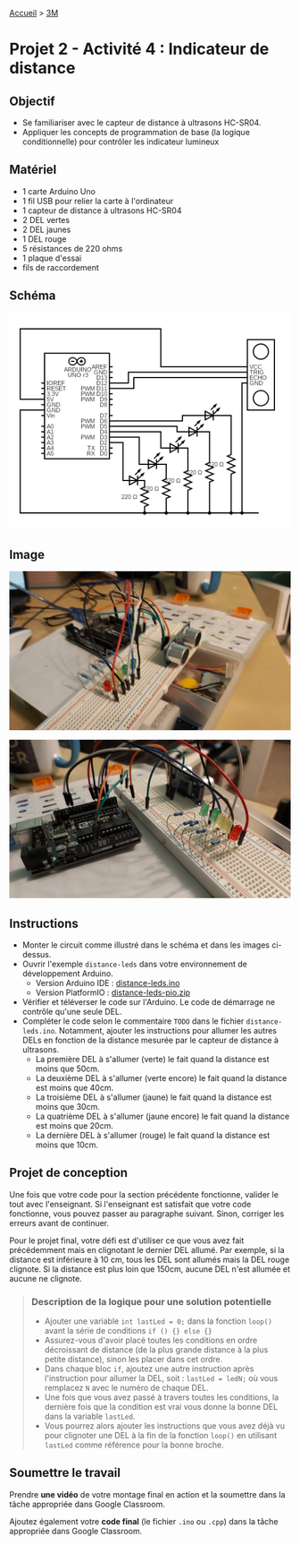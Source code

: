 [Accueil](./index.md) > [3M](./acceuil3M.md#projet-2--circuits-électroniques-et-programmation)

# Projet 2 - Activité 4 : Indicateur de distance

## Objectif

- Se familiariser avec le capteur de distance à ultrasons HC-SR04.
- Appliquer les concepts de programmation de base (la logique conditionnelle) pour contrôler les indicateur lumineux

## Matériel

- 1 carte Arduino Uno
- 1 fil USB pour relier la carte à l'ordinateur
- 1 capteur de distance à ultrasons HC-SR04
- 2 DEL vertes
- 2 DEL jaunes
- 1 DEL rouge
- 5 résistances de 220 ohms
- 1 plaque d'essai
- fils de raccordement

## Schéma

![schéma](./images/p2/schematic-act4.png)

## Image

![distance 1](./images/p2/distance1.jpg)

![distance 2](./images/p2/distance2.jpg)

## Instructions

- Monter le circuit comme illustré dans le schéma et dans les images ci-dessus.
- Ouvrir l'exemple `distance-leds` dans votre environnement de développement Arduino.
  - Version Arduino IDE : [distance-leds.ino](./code/arduinoide/distance-leds.ino)
  - Version PlatformIO : [distance-leds-pio.zip](./code/platformio/distance-leds-pio.zip)
- Vérifier et téléverser le code sur l'Arduino. Le code de démarrage ne contrôle qu'une seule DEL.
- Compléter le code selon le commentaire `TODO` dans le fichier `distance-leds.ino`. Notamment, ajouter les instructions pour allumer les autres DELs en fonction de la distance mesurée par le capteur de distance à ultrasons. 
    - La première DEL à s'allumer (verte) le fait quand la distance est moins que 50cm.
    - La deuxième DEL à s'allumer (verte encore) le fait quand la distance est moins que 40cm.
    - La troisième DEL à s'allumer (jaune) le fait quand la distance est moins que 30cm.
    - La quatrième DEL à s'allumer (jaune encore) le fait quand la distance est moins que 20cm.
    - La dernière DEL à s'allumer (rouge) le fait quand la distance est moins que 10cm.

## Projet de conception

Une fois que votre code pour la section précédente fonctionne, valider le tout avec l'enseignant. Si l'enseignant est satisfait que votre code fonctionne, vous pouvez passer au paragraphe suivant. Sinon, corriger les erreurs avant de continuer.

Pour le projet final, votre défi est d'utiliser ce que vous avez fait précédemment mais en clignotant le dernier DEL allumé. Par exemple, si la distance est inférieure à 10 cm, tous les DEL sont allumés mais la DEL rouge clignote. Si la distance est plus loin que 150cm, aucune DEL n'est allumée et aucune ne clignote.

<blockquote>
<h3>Description de la logique pour une solution potentielle</h3>
<ul> 
    <li>Ajouter une variable <code>int lastLed = 0;</code> dans la fonction <code>loop()</code> avant la série de conditions <code>if () {} else {}</code></li>
    <li>Assurez-vous d'avoir placé toutes les conditions en ordre décroissant de distance (de la plus grande distance à la plus petite distance), sinon les placer dans cet ordre.</li>
    <li>Dans chaque bloc <code>if</code>, ajoutez une autre instruction après l'instruction pour allumer la DEL, soit : <code>lastLed = ledN;</code> où vous remplacez <code>N</code> avec le numéro de chaque DEL.</li>
    <li>Une fois que vous avez passé à travers toutes les conditions, la dernière fois que la condition est vrai vous donne la bonne DEL dans la variable <code>lastLed</code>.</li>
    <li>Vous pourrez alors ajouter les instructions que vous avez déjà vu pour clignoter une DEL à la fin de la fonction <code>loop()</code> en utilisant <code>lastLed</code> comme référence pour la bonne broche.</li>
</ul>
</blockquote>

## Soumettre le travail

Prendre **une vidéo** de votre montage final en action et la soumettre dans la tâche appropriée dans Google Classroom.

Ajoutez également votre **code final** (le fichier `.ino` ou `.cpp`) dans la tâche appropriée dans Google Classroom.
